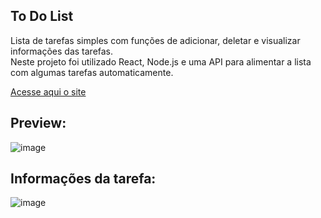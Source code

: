 ## To Do List

Lista de tarefas simples com funções de adicionar, deletar e visualizar informações das tarefas.<br>
Neste projeto foi utilizado React, Node.js e uma API para alimentar a lista com algumas tarefas automaticamente.

[Acesse aqui o site](https://lmartins12-todolist.vercel.app/)

## Preview:

![image](https://user-images.githubusercontent.com/96502027/193208992-74db3c7c-9986-4d5b-8a64-0fb9385e2fb3.png)

## Informações da tarefa:

![image](https://user-images.githubusercontent.com/96502027/193209300-3d3ebbce-5f7f-44db-a08a-a6e570886bf1.png)

</div>
